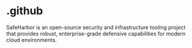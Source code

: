 # .github
SafeHarbor is an open-source security and infrastructure tooling project that provides robust, enterprise-grade defensive capabilities for modern cloud environments.

